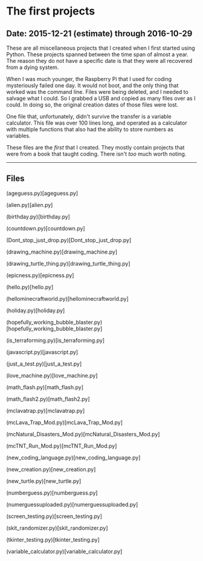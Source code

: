 # The first projects

## Date: 2015-12-21 (estimate) through 2016-10-29

These are all miscellaneous projects that I created when I first started using Python.
These projects spanned between the time span of almost a year.
The reason they do not have a specific date is that they were all recovered from a dying system.

When I was much younger, the Raspberry Pi that I used for coding mysteriously failed one day.
It would not boot, and the only thing that worked was the command line.
Files were being deleted, and I needed to salvage what I could.
So I grabbed a USB and copied as many files over as I could.
In doing so, the original creation dates of those files were lost.

One file that, unfortunately, didn't survive the transfer is a variable calculator.
This file was over 100 lines long, and operated as a calculator with multiple functions that also had the ability to store numbers as variables.

These files are the *first* that I created.
They mostly contain projects that were from a book that taught coding.
There isn't *too* much worth noting.

-----

## Files

(ageguess.py)[ageguess.py]

(alien.py)[alien.py]

(birthday.py)[birthday.py]

(countdown.py)[countdown.py]

(Dont_stop_just_drop.py)[Dont_stop_just_drop.py]

(drawing_machine.py)[drawing_machine.py]

(drawing_turtle_thing.py)[drawing_turtle_thing.py]

(epicness.py)[epicness.py]

(hello.py)[hello.py]

(hellominecraftworld.py)[hellominecraftworld.py]

(holiday.py)[holiday.py]

(hopefully_working_bubble_blaster.py)[hopefully_working_bubble_blaster.py]

(is_terraforming.py)[is_terraforming.py]

(javascript.py)[javascript.py]

(just_a_test.py)[just_a_test.py]

(love_machine.py)[love_machine.py]

(math_flash.py)[math_flash.py]

(math_flash2.py)[math_flash2.py]

(mclavatrap.py)[mclavatrap.py]

(mcLava_Trap_Mod.py)[mcLava_Trap_Mod.py]

(mcNatural_Disasters_Mod.py)[mcNatural_Disasters_Mod.py]

(mcTNT_Run_Mod.py)[mcTNT_Run_Mod.py]

(new_coding_language.py)[new_coding_language.py]

(new_creation.py)[new_creation.py]

(new_turtle.py)[new_turtle.py]

(numberguess.py)[numberguess.py]

(numerguessuploaded.py)[numerguessuploaded.py]

(screen_testing.py)[screen_testing.py]

(skit_randomizer.py)[skit_randomizer.py]

(tkinter_testing.py)[tkinter_testing.py]

(variable_calculator.py)[variable_calculator.py]